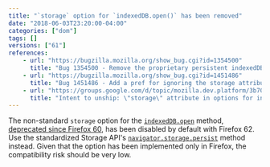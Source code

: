 ```yaml
---
title: "`storage` option for `indexedDB.open()` has been removed"
date: "2018-06-03T23:20:00-04:00"
categories: ["dom"]
tags: []
versions: ["61"]
references:
    - url: "https://bugzilla.mozilla.org/show_bug.cgi?id=1354500"
      title: "Bug 1354500 - Remove the proprietary persistent indexedDB permission"
    - url: "https://bugzilla.mozilla.org/show_bug.cgi?id=1451486"
      title: "Bug 1451486 - Add a pref for ignoring the storage attribute for indexedDB.open()"
    - url: "https://groups.google.com/d/topic/mozilla.dev.platform/3b700_oeAzo/discussion"
      title: "Intent to unship: \"storage\" attribute in options for indexedDB.open()"
---
```

The non-standard `storage` option for the [`indexedDB.open`](https://developer.mozilla.org/docs/Web/API/IDBFactory/open) method, [deprecated since Firefox 60](https://www.fxsitecompat.com/en-CA/docs/2018/storage-option-for-indexeddb-open-has-been-deprecated/), has been disabled by default with Firefox 62. Use the standardized Storage API's [`navigator.storage.persist`](https://developer.mozilla.org/docs/Web/API/StorageManager/persist) method instead. Given that the option has been implemented only in Firefox, the compatibility risk should be very low.
